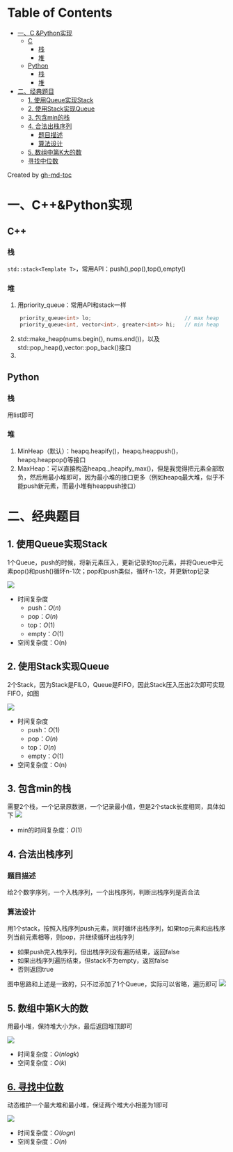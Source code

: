 
Table of Contents
=================

   * [一、C  &amp;Python实现](#一cpython实现)
      * [C  ](#c)
         * [栈](#栈)
         * [堆](#堆)
      * [Python](#python)
         * [栈](#栈-1)
         * [堆](#堆-1)
   * [二、经典题目](#二经典题目)
      * [1. 使用Queue实现Stack](#1-使用queue实现stack)
      * [2. 使用Stack实现Queue](#2-使用stack实现queue)
      * [3. 包含min的栈](#3-包含min的栈)
      * [4. 合法出栈序列](#4-合法出栈序列)
         * [题目描述](#题目描述)
         * [算法设计](#算法设计)
      * [5. 数组中第K大的数](#5-数组中第k大的数)
      * [<a href="https://github.com/pfan8/ChinaHadoop_AI_Offer/blob/master/堆栈/295. Find Median from Data Stream/总结.md">寻找中位数</a>](#寻找中位数)

Created by [gh-md-toc](https://github.com/ekalinin/github-markdown-toc)

# 一、C++&Python实现
## C++

### 栈
`std::stack<Template T>`，常用API：push(),pop(),top(),empty()
### 堆
1. 用priority_queue：常用API和stack一样
```cpp
    priority_queue<int> lo;                              // max heap
    priority_queue<int, vector<int>, greater<int>> hi;   // min heap
```
2. std::make_heap(nums.begin(), nums.end())，以及std::pop_heap(),vector::pop_back()接口
3. 
## Python
### 栈
用list即可
### 堆
1. MinHeap（默认）：heapq.heapify()，heapq.heappush()，heapq.heappop()等接口
2. MaxHeap：可以直接构造heapq.\_heapify\_max()，但是我觉得把元素全部取负，然后用最小堆即可，因为最小堆的接口更多（例如heapq最大堆，似乎不能push新元素，而最小堆有heappush接口）

# 二、经典题目
## 1. 使用Queue实现Stack
1个Queue，push的时候，将新元素压入，更新记录的top元素，并将Queue中元素pop()和push()循环n-1次；pop和push类似，循环n-1次，并更新top记录

![](https://thumbsnap.com/s/KQs5xf07.png?0721)

+ 时间复杂度
  + push：$O(n)$
  + pop：$O(n)$
  + top：$O(1)$
  + empty：$O(1)$
+ 空间复杂度：O(n)

## 2. 使用Stack实现Queue
2个Stack，因为Stack是FILO，Queue是FIFO，因此Stack压入压出2次即可实现FIFO，如图

![](https://thumbsnap.com/s/SeiQsn4u.png?0721)

+ 时间复杂度
  + push：$O(1)$
  + pop：$O(n)$
  + top：$O(n)$
  + empty：$O(1)$
+ 空间复杂度：O(n)

## 3. 包含min的栈
需要2个栈，一个记录原数据，一个记录最小值，但是2个stack长度相同，具体如下
![](https://thumbsnap.com/s/LnLY5dcu.png?0721)

+ min的时间复杂度：$O(1)$

## 4. 合法出栈序列
### 题目描述
给2个数字序列，一个入栈序列，一个出栈序列，判断出栈序列是否合法
### 算法设计
用1个stack，按照入栈序列push元素，同时循环出栈序列，如果top元素和出栈序列当前元素相等，则pop，并继续循环出栈序列
+ 如果push完入栈序列，但出栈序列没有遍历结束，返回false
+ 如果出栈序列遍历结束，但stack不为empty，返回false
+ 否则返回true

图中思路和上述是一致的，只不过添加了1个Queue，实际可以省略，遍历即可
![](https://thumbsnap.com/s/4cFYvf5G.png?0721)

## 5. 数组中第K大的数
用最小堆，保持堆大小为k，最后返回堆顶即可

![](https://thumbsnap.com/s/9LVOFwQg.png?0721)
+ 时间复杂度：$O(nlogk)$
+ 空间复杂度：$O(k)$

## [6. 寻找中位数](https://github.com/pfan8/ChinaHadoop_AI_Offer/blob/master/%E5%A0%86%E6%A0%88/295.%20Find%20Median%20from%20Data%20Stream/%E6%80%BB%E7%BB%93.md)
动态维护一个最大堆和最小堆，保证两个堆大小相差为1即可

![](https://thumbsnap.com/s/9LVOFwQg.png?0721)

+ 时间复杂度：$O(logn)$
+ 空间复杂度：$O(n)$